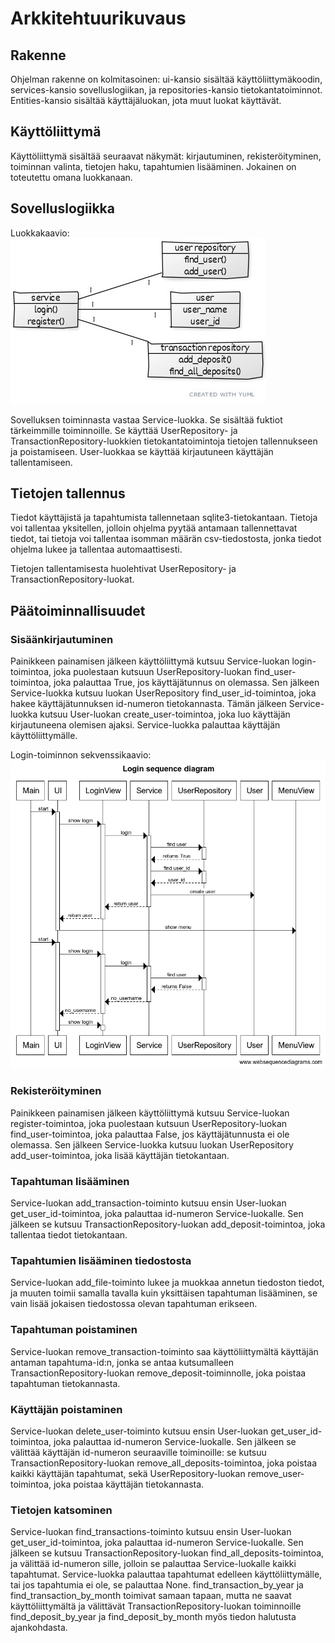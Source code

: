 # Arkkitehtuurikuvaus

## Rakenne

Ohjelman rakenne on kolmitasoinen: ui-kansio sisältää käyttöliittymäkoodin, services-kansio sovelluslogiikan, ja repositories-kansio tietokantatoiminnot. Entities-kansio sisältää käyttäjäluokan, jota muut luokat käyttävät.

## Käyttöliittymä

Käyttöliittymä sisältää seuraavat näkymät: kirjautuminen, rekisteröityminen, toiminnan valinta, tietojen haku, tapahtumien lisääminen. Jokainen on toteutettu omana luokkanaan.

## Sovelluslogiikka

Luokkakaavio: 
<img src="https://github.com/sonjamadetoja/ot_harjoitustyo/blob/master/dokumentaatio/kuvat/luokkakaavio.jpg">

Sovelluksen toiminnasta vastaa Service-luokka. Se sisältää fuktiot tärkeimmille toiminnoille. Se käyttää UserRepository- ja TransactionRepository-luokkien tietokantatoimintoja tietojen tallennukseen ja poistamiseen. User-luokkaa se käyttää kirjautuneen käyttäjän tallentamiseen.

## Tietojen tallennus

Tiedot käyttäjistä ja tapahtumista tallennetaan sqlite3-tietokantaan. Tietoja voi tallentaa yksitellen, jolloin ohjelma pyytää antamaan tallennettavat tiedot, tai tietoja voi tallentaa isomman määrän csv-tiedostosta, jonka tiedot ohjelma lukee ja tallentaa automaattisesti.

Tietojen tallentamisesta huolehtivat UserRepository- ja TransactionRepository-luokat.

## Päätoiminnallisuudet

### Sisäänkirjautuminen

Painikkeen painamisen jälkeen käyttöliittymä kutsuu Service-luokan login-toimintoa, joka puolestaan kutsuun UserRepository-luokan find_user-toimintoa, joka palauttaa True, jos käyttäjätunnus on olemassa. Sen jälkeen Service-luokka kutsuu luokan UserRepository find_user_id-toimintoa, joka hakee käyttäjätunnuksen id-numeron tietokannasta. Tämän jälkeen Service-luokka kutsuu User-luokan create_user-toimintoa, joka luo käyttäjän kirjautuneena olemisen ajaksi. Service-luokka palauttaa käyttäjän käyttöliittymälle.

Login-toiminnon sekvenssikaavio:
<img src="https://github.com/sonjamadetoja/ot_harjoitustyo/blob/master/dokumentaatio/kuvat/loginsequencediagram.png">

### Rekisteröityminen

Painikkeen painamisen jälkeen käyttöliittymä kutsuu Service-luokan register-toimintoa, joka puolestaan kutsuun UserRepository-luokan find_user-toimintoa, joka palauttaa False, jos käyttäjätunnusta ei ole olemassa. Sen jälkeen Service-luokka kutsuu luokan UserRepository add_user-toimintoa, joka lisää käyttäjän tietokantaan. 

### Tapahtuman lisääminen

Service-luokan add_transaction-toiminto kutsuu ensin User-luokan get_user_id-toimintoa, joka palauttaa id-numeron Service-luokalle. Sen jälkeen se kutsuu TransactionRepository-luokan add_deposit-toimintoa, joka tallentaa tiedot tietokantaan.

### Tapahtumien lisääminen tiedostosta

Service-luokan add_file-toiminto lukee ja muokkaa annetun tiedoston tiedot, ja muuten toimii samalla tavalla kuin yksittäisen tapahtuman lisääminen, se vain lisää jokaisen tiedostossa olevan tapahtuman erikseen.

### Tapahtuman poistaminen

Service-luokan remove_transaction-toiminto saa käyttöliittymältä käyttäjän antaman tapahtuma-id:n, jonka se antaa kutsumalleen TransactionRepository-luokan remove_deposit-toiminnolle, joka poistaa tapahtuman tietokannasta.

### Käyttäjän poistaminen

Service-luokan delete_user-toiminto kutsuu ensin User-luokan get_user_id-toimintoa, joka palauttaa id-numeron Service-luokalle. Sen jälkeen se välittää käyttäjän id-numeron seuraaville toiminoille: se kutsuu TransactionRepository-luokan remove_all_deposits-toimintoa, joka poistaa kaikki käyttäjän tapahtumat, sekä UserRepository-luokan remove_user-toimintoa, joka poistaa käyttäjän tietokannasta.

### Tietojen katsominen

Service-luokan find_transactions-toiminto kutsuu ensin User-luokan get_user_id-toimintoa, joka palauttaa id-numeron Service-luokalle. Sen jälkeen se kutsuu TransactionRepository-luokan find_all_deposits-toimintoa, ja välittää id-numeron sille, jolloin se palauttaa Service-luokalle kaikki tapahtumat. Service-luokka palauttaa tapahtumat edelleen käyttöliittymälle, tai jos tapahtumia ei ole, se palauttaa None. find_transaction_by_year ja find_transaction_by_month toimivat samaan tapaan, mutta ne saavat käyttöliittymältä ja välittävät TransactionRepository-luokan toiminnoille find_deposit_by_year ja find_deposit_by_month myös tiedon halutusta ajankohdasta.
